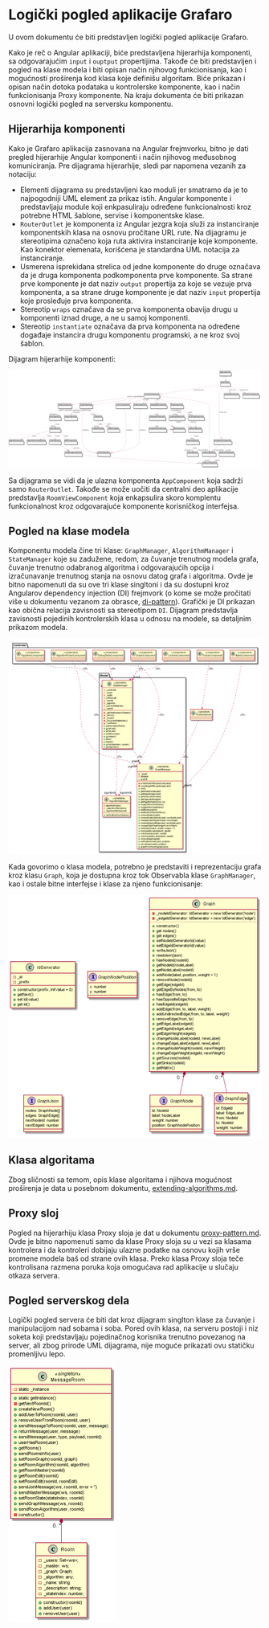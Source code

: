 # Logički pogled aplikacije Grafaro

U ovom dokumentu će biti predstavljen logički pogled aplikacije Grafaro.

Kako je reč o Angular aplikaciji, biće predstavljena hijerarhija komponenti, sa odgovarajućim `input` i `ouptput` propertijima.
Takođe će biti predstavljen i pogled na klase modela i biti opisan način njihovog funkcionisanja, kao i mogućnosti proširenja kod klasa koje definišu algoritam.
Biće prikazan i opisan način dotoka podataka u kontrolerske komponente, kao i način funkcionisanja Proxy komponente.
Na kraju dokumenta će biti prikazan osnovni logički pogled na serversku komponentu.

## Hijerarhija komponenti

Kako je Grafaro aplikacija zasnovana na Angular frejmvorku, bitno je dati pregled hijerarhije Angular komponenti i način njihovog međusobnog komuniciranja. Pre dijagrama hijerarhije, sledi par napomena vezanih za notaciju:

- Elementi dijagrama su predstavljeni kao moduli jer smatramo da je to najpogodniji UML element za prikaz istih. Angular komponente i predstavljaju module koji enkpasuliraju određene funkcionalnosti kroz potrebne HTML šablone, servise i komponentske klase.
- `RouterOutlet` je komponenta iz Angular jezgra koja služi za instanciranje komponentskih klasa na osnovu pročitane URL rute. Na dijagramu je stereotipima označeno koja ruta aktivira instanciranje koje komponente. Kao konektor elemenata, korišćena je standardna UML notacija za instanciranje.
- Usmerena isprekidana strelica od jedne komponente do druge označava da je druga komponenta podkomponenta prve komponente. Sa strane prve komponente je dat naziv `output` propertija za koje se vezuje prva komponenta, a sa strane druge komponente je dat naziv `input` propertija koje prosleđuje prva komponenta.
- Stereotip `wraps` označava da se prva komponenta obavija drugu u komponenti iznad druge, a ne u samoj komponenti.
- Stereotip `instantiate` označava da prva komponenta na određene događaje instancira drugu komponentu programski, a ne kroz svoj šablon.

Dijagram hijerarhije komponenti:

![Hijerarhija komponenti](img/ng-component-view.png)

Sa dijagrama se vidi da je ulazna komponenta `AppComponent` koja sadrži samo `RouterOutlet`.
Takođe se može uočiti da centralni deo aplikacije predstavlja `RoomViewComponent` koja enkapsulira skoro komplentu funkcionalnost kroz odgovarajuće komponente korisničkog interfejsa.

## Pogled na klase modela

Komponentu modela čine tri klase: `GraphManager`, `AlgorithmManager` i `StateManager` koje su zadužene, redom, za čuvanje trenutnog modela grafa, čuvanje trenutno odabranog algoritma i odgovarajućih opcija i izračunavanje trenutnog stanja na osnovu datog grafa i algoritma.
Ovde je bitno napomenuti da su ove tri klase singltoni i da su dostupni kroz Angularov dependency injection (DI) frejmvork (o kome se može pročitati više u dokumentu vezanom za obrasce, [di-pattern](../patterns/di-pattern.md)).
Grafički je DI prikazan kao obična relacija zavisnosti sa stereotipom `DI`.
Dijagram predstavlja zavisnosti pojedinih kontrolerskih klasa u odnosu na modele, sa detaljnim prikazom modela.

![Dijagrama klasa modela](img/model-view.png)

Kada govorimo o klasa modela, potrebno je predstaviti i reprezentaciju grafa kroz klasu `Graph`, koja je dostupna kroz tok Observabla klase `GraphManager`, kao i ostale bitne interfejse i klase za njeno funkcionisanje:
 
![Dijagrama klase grafa](img/graph.png)

## Klasa algoritama

Zbog sličnosti sa temom, opis klase algoritama i njihova mogućnost proširenja je data u posebnom dokumentu, [extending-algorithms.md](../patterns/extending-algorthms.md).

## Proxy sloj

Pogled na hijerarhiju klasa Proxy sloja je dat u dokumentu [proxy-pattern.md](../patterns/proxy.md).
Ovde je bitno napomenuti samo da klase Proxy sloja su u vezi sa klasama kontrolera i da kontroleri dobijaju ulazne podatke na osnovu kojih vrše promene modela baš od strane ovih klasa.
Preko klasa Proxy sloja teče kontrolisana razmena poruka koja omogućava rad aplikacije u slučaju otkaza servera.

## Pogled serverskog dela

Logički pogled servera će biti dat kroz dijagram singlton klase za čuvanje i manipulacijom nad sobama i soba.
Pored ovih klasa, na serveru postoji i niz soketa koji predstavljaju pojedinačnog korisnika trenutno povezanog na server, ali zbog prirode UML dijagrama, nije moguće prikazati ovu statičku promenljivu lepo.

![Dijagram servera](img/server-side.png)
